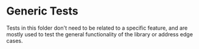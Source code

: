 # Generic Tests

Tests in this folder don't need to be related to a specific feature, and are mostly used to test the general functionality of the library or address edge cases.